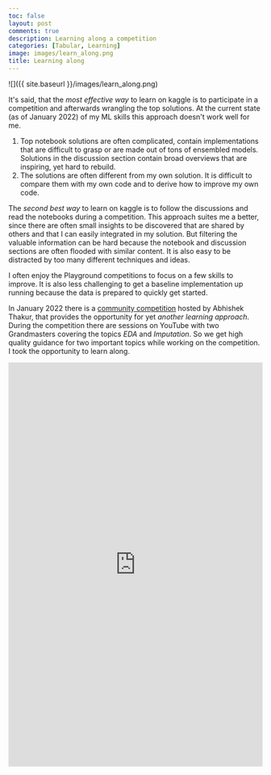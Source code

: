 ```yaml
---
toc: false
layout: post
comments: true
description: Learning along a competition
categories: [Tabular, Learning]
image: images/learn_along.png
title: Learning along
---
```


![]({{ site.baseurl }}/images/learn_along.png)

It's said, that the *most effective way* to learn on kaggle is to participate in a competition and afterwards wrangling the top solutions. At the current state (as of January 2022) of my ML skills this approach doesn't work well for me.
1. Top notebook solutions are often complicated, contain implementations that are difficult to grasp or are made out of tons of ensembled models. Solutions in the discussion section contain broad overviews that are inspiring, yet hard to rebuild.
2. The solutions are often different from my own solution. It is difficult to compare them with my own code and to derive how to improve my own code.

The *second best way* to learn on kaggle is to follow the discussions and read the notebooks during a competition. This approach suites me a better, since there are often small insights to be discovered that are shared by others and that I can easily integrated in my solution. But filtering the valuable information can be hard because the notebook and discussion sections are often flooded with similar content. It is also easy to be distracted by too many different techniques and ideas.

I often enjoy the Playground competitions to focus on a few skills to improve. It is also less challenging to get a baseline implementation up running because the data is prepared to quickly get started.

In January 2022 there is a [community competition](https://www.kaggle.com/c/song-popularity-prediction) hosted by Abhishek Thakur, that provides the opportunity for yet *another learning approach*. During the competition there are sessions on YouTube with two Grandmasters covering the topics *EDA* and *Imputation*. So we get high quality guidance for two important topics while working on the competition. I took the opportunity to learn along.

<iframe src="https://www.kaggle.com/embed/joatom/song-pop-learn-along?kernelSessionId=86412582" height="800" style="margin: 0 auto; width: 100%; max-width: 950px;" frameborder="0" scrolling="auto" title="Learn along"></iframe>


